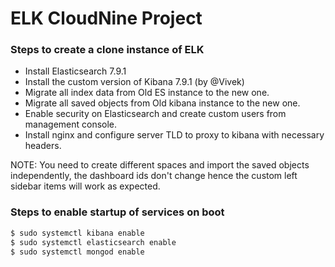 # ELK CloudNine Project

### Steps to create a clone instance of ELK

  - Install Elasticsearch 7.9.1
  - Install the custom version of Kibana 7.9.1 (by @Vivek)
  - Migrate all index data from Old ES instance to the new one.
  - Migrate all saved objects from Old kibana instance to the new one.
  - Enable security on Elasticsearch and create custom users from management console.
  - Install nginx and configure server TLD to proxy to kibana with necessary headers.

NOTE: You need to create different spaces and import the saved objects independently, the dashboard ids don't change hence the custom left sidebar items will work as expected.

### Steps to enable startup of services on boot

```sh
$ sudo systemctl kibana enable
$ sudo systemctl elasticsearch enable
$ sudo systemctl mongod enable
```
